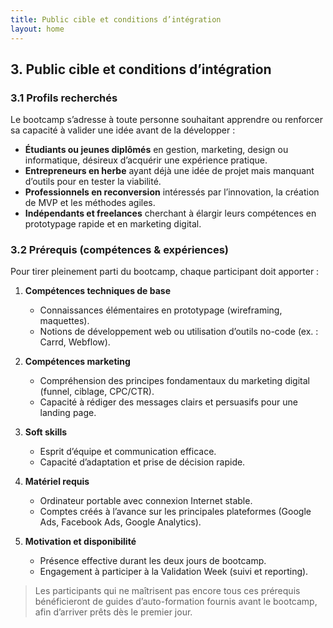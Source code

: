 ```yaml
---
title: Public cible et conditions d’intégration
layout: home
---
```

## 3. Public cible et conditions d’intégration

### 3.1 Profils recherchés

Le bootcamp s’adresse à toute personne souhaitant apprendre ou renforcer sa capacité à valider une idée avant de la développer :

* **Étudiants ou jeunes diplômés** en gestion, marketing, design ou informatique, désireux d’acquérir une expérience pratique.
* **Entrepreneurs en herbe** ayant déjà une idée de projet mais manquant d’outils pour en tester la viabilité.
* **Professionnels en reconversion** intéressés par l’innovation, la création de MVP et les méthodes agiles.
* **Indépendants et freelances** cherchant à élargir leurs compétences en prototypage rapide et en marketing digital.

### 3.2 Prérequis (compétences & expériences)

Pour tirer pleinement parti du bootcamp, chaque participant doit apporter :

1. **Compétences techniques de base**

   * Connaissances élémentaires en prototypage (wireframing, maquettes).
   * Notions de développement web ou utilisation d’outils no-code (ex. : Carrd, Webflow).
2. **Compétences marketing**

   * Compréhension des principes fondamentaux du marketing digital (funnel, ciblage, CPC/CTR).
   * Capacité à rédiger des messages clairs et persuasifs pour une landing page.
3. **Soft skills**

   * Esprit d’équipe et communication efficace.
   * Capacité d’adaptation et prise de décision rapide.
4. **Matériel requis**

   * Ordinateur portable avec connexion Internet stable.
   * Comptes créés à l’avance sur les principales plateformes (Google Ads, Facebook Ads, Google Analytics).
5. **Motivation et disponibilité**

   * Présence effective durant les deux jours de bootcamp.
   * Engagement à participer à la Validation Week (suivi et reporting).

> Les participants qui ne maîtrisent pas encore tous ces prérequis bénéficieront de guides d’auto-formation fournis avant le bootcamp, afin d’arriver prêts dès le premier jour.
